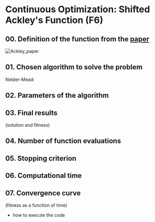 # Continuous Optimization: Shifted Ackley's Function (F6)

## 00. Definition of the function from the [paper](https://github.com/lisakoppe/DSTI-Metaheuristics_Optimization/blob/master/Resources/CEC2008_TechnicalReport.pdf)

![Ackley_paper](https://github.com/lisakoppe/DSTI-Metaheuristics_Optimization/blob/master/08-Shifted_Ackleys_Function/Screenshots/Ackley_paper.png)

## 01. Chosen algorithm to solve the problem
Nelder-Mead:


## 02. Parameters of the algorithm

## 03. Final results
(solution and fitness)

## 04. Number of function evaluations

## 05. Stopping criterion

## 06. Computational time

## 07. Convergence curve
(fitness as a function of time)

+ how to execute the code

